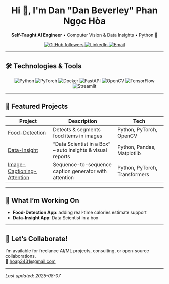 <!-- HEADER / HERO -->
<h1 align="center">Hi 👋, I'm Dan "Dan Beverley" Phan Ngọc Hòa</h1>
<p align="center">
  <strong>Self-Taught AI Engineer</strong> • Computer Vision & Data Insights • Python 🐍
</p>

<!-- BADGES -->
<p align="center">
  <a href="https://github.com/DanBeverley">
    <img alt="GitHub followers" src="https://img.shields.io/github/followers/DanBeverley?style=social"/>
  </a>
  <a href="https://linkedin.com/in/hoap3431">
    <img alt="LinkedIn" src="https://img.shields.io/badge/LinkedIn-DanBeverley-blue?logo=linkedin"/>
  </a>
  <a href="mailto:hoap3431@gmail.com">
    <img alt="Email" src="https://img.shields.io/badge/Email-hoap3431%40gmail.com-c14438?logo=gmail"/>
  </a>
</p>

---

## 🛠️ Technologies & Tools
<p align="center">
  <img alt="Python" src="https://img.shields.io/badge/Python-3776AB?logo=python&logoColor=white"/>
  <img alt="PyTorch" src="https://img.shields.io/badge/PyTorch-EE4C2C?logo=pytorch&logoColor=white"/>
  <img alt="Docker" src="https://img.shields.io/badge/Docker-2496ED?logo=docker&logoColor=white"/>
  <img alt="FastAPI" src="https://img.shields.io/badge/FastAPI-009688?logo=fastapi&logoColor=white"/>
  <img alt="OpenCV" src="https://img.shields.io/badge/OpenCV-5C3EE8?logo=opencv&logoColor=white"/>
  <img alt="TensorFlow" src="https://img.shields.io/badge/TensorFlow-FF6F00?logo=tensorflow&logoColor=white"/>
  <img alt="Streamlit" src="https://img.shields.io/badge/Streamlit-FF4B4B?logo=streamlit&logoColor=white"/>
</p>

---

## 📂 Featured Projects

| Project                                                    | Description                                               | Tech                         |
|------------------------------------------------------------|-----------------------------------------------------------|------------------------------|
| [Food-Detection](https://github.com/DanBeverley/Food-Detection)                  | Detects & segments food items in images                   | Python, PyTorch, OpenCV      |
| [Data-Insight](https://github.com/DanBeverley/Data-Insight)             | “Data Scientist in a Box” – auto insights & visual reports | Python, Pandas, Matplotlib   |
| [Image-Captioning-Attention](https://github.com/DanBeverley/Image-Captioning-with-Attention-Mechanism) | Sequence-to-sequence caption generator with attention     | Python, PyTorch, Transformers|

---

## 🚧 What I’m Working On
- **Food-Detection App**: adding real-time calories estimate support
- **Data-Insight App**: Data Scientist in a box

---


## 🤝 Let’s Collaborate!
I’m available for freelance AI/ML projects, consulting, or open-source collaborations.  
📧 hoap3431@gmail.com 

---

*Last updated: 2025-08-07*  
